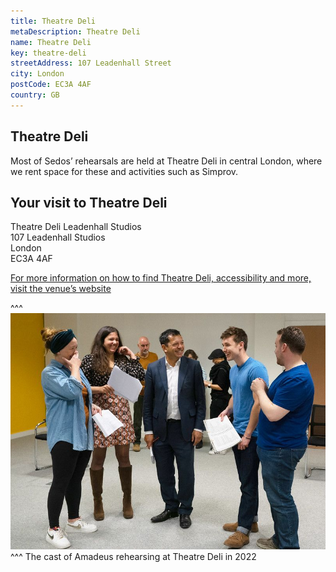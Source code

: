 ```yaml
---
title: Theatre Deli
metaDescription: Theatre Deli
name: Theatre Deli
key: theatre-deli
streetAddress: 107 Leadenhall Street
city: London
postCode: EC3A 4AF
country: GB
---
```

## Theatre Deli

Most of Sedos’ rehearsals are held at Theatre Deli in central London, where we rent space for these and activities such as Simprov. 

## Your visit to Theatre Deli

Theatre Deli Leadenhall Studios\
107 Leadenhall Studios\
London\
EC3A 4AF

[For more information on how to find Theatre Deli, accessibility and more, visit the venue’s website](https://www.theatredeli.co.uk/delibroadgate)

^^^
![The cast of Amadeus rehearsing at Theatre Deli in 2022](/assets/theatredeli2.jpg)
^^^ The cast of Amadeus rehearsing at Theatre Deli in 2022